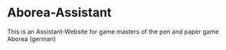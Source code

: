 # Aborea-Assistant
This is an Assistant-Website for game masters of the pen and paper game Aborea (german)
